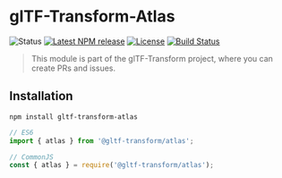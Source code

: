 # glTF-Transform-Atlas

<!-- This file is automatically generated. Please don't edit it directly:
if you find an error, edit the source file (likely index.ts), and re-run
./scripts/update-readmes in the turf project. -->

![Status](https://img.shields.io/badge/status-experimental-orange.svg)
[![Latest NPM release](https://img.shields.io/npm/v/gltf-transform-atlas.svg)](https://www.npmjs.com/package/gltf-transform-atlas)
[![License](https://img.shields.io/npm/l/@gltf-transform/core.svg)](https://github.com/donmccurdy/glTF-Transform/blob/master/LICENSE)
[![Build Status](https://travis-ci.com/donmccurdy/glTF-Transform.svg?branch=master)](https://travis-ci.com/donmccurdy/glTF-Transform)

> This module is part of the glTF-Transform project, where you can create PRs and
issues.

## Installation

```
npm install gltf-transform-atlas
```

```js
// ES6
import { atlas } from '@gltf-transform/atlas';

// CommonJS
const { atlas } = require('@gltf-transform/atlas');
```
